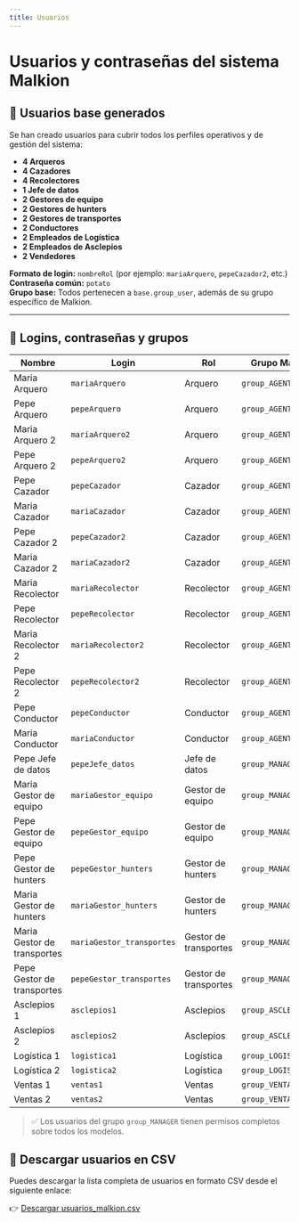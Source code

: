 ```yaml
---
title: Usuarios
---
```


# Usuarios y contraseñas del sistema Malkion

## 👥 Usuarios base generados

Se han creado usuarios para cubrir todos los perfiles operativos y de gestión del sistema:

- **4 Arqueros**
- **4 Cazadores**
- **4 Recolectores**
- **1 Jefe de datos**
- **2 Gestores de equipo**
- **2 Gestores de hunters**
- **2 Gestores de transportes**
- **2 Conductores**
- **2 Empleados de Logística**
- **2 Empleados de Asclepios**
- **2 Vendedores**

**Formato de login:** `nombreRol` (por ejemplo: `mariaArquero`, `pepeCazador2`, etc.)  
**Contraseña común:** `potato`  
**Grupo base:** Todos pertenecen a `base.group_user`, además de su grupo específico de Malkion.

---

## 🔐 Logins, contraseñas y grupos

| Nombre                      | Login                   | Rol                  | Grupo Malkion         | Contraseña |
|----------------------------|--------------------------|----------------------|------------------------|------------|
| Maria Arquero              | `mariaArquero`           | Arquero              | `group_AGENTESCAMPO`   | potato     |
| Pepe Arquero               | `pepeArquero`            | Arquero              | `group_AGENTESCAMPO`   | potato     |
| Maria Arquero 2            | `mariaArquero2`          | Arquero              | `group_AGENTESCAMPO`   | potato     |
| Pepe Arquero 2             | `pepeArquero2`           | Arquero              | `group_AGENTESCAMPO`   | potato     |
| Pepe Cazador               | `pepeCazador`            | Cazador              | `group_AGENTESCAMPO`   | potato     |
| Maria Cazador              | `mariaCazador`           | Cazador              | `group_AGENTESCAMPO`   | potato     |
| Pepe Cazador 2             | `pepeCazador2`           | Cazador              | `group_AGENTESCAMPO`   | potato     |
| Maria Cazador 2            | `mariaCazador2`          | Cazador              | `group_AGENTESCAMPO`   | potato     |
| Maria Recolector           | `mariaRecolector`        | Recolector           | `group_AGENTESCAMPO`   | potato     |
| Pepe Recolector            | `pepeRecolector`         | Recolector           | `group_AGENTESCAMPO`   | potato     |
| Maria Recolector 2         | `mariaRecolector2`       | Recolector           | `group_AGENTESCAMPO`   | potato     |
| Pepe Recolector 2          | `pepeRecolector2`        | Recolector           | `group_AGENTESCAMPO`   | potato     |
| Pepe Conductor             | `pepeConductor`          | Conductor            | `group_AGENTESCAMPO`   | potato     |
| Maria Conductor            | `mariaConductor`         | Conductor            | `group_AGENTESCAMPO`   | potato     |
| Pepe Jefe de datos         | `pepeJefe_datos`         | Jefe de datos        | `group_MANAGER`        | potato     |
| Maria Gestor de equipo     | `mariaGestor_equipo`     | Gestor de equipo     | `group_MANAGER`        | potato     |
| Pepe Gestor de equipo      | `pepeGestor_equipo`      | Gestor de equipo     | `group_MANAGER`        | potato     |
| Pepe Gestor de hunters     | `pepeGestor_hunters`     | Gestor de hunters    | `group_MANAGER`        | potato     |
| Maria Gestor de hunters    | `mariaGestor_hunters`    | Gestor de hunters    | `group_MANAGER`        | potato     |
| Maria Gestor de transportes| `mariaGestor_transportes`| Gestor de transportes| `group_MANAGER`        | potato     |
| Pepe Gestor de transportes | `pepeGestor_transportes` | Gestor de transportes| `group_MANAGER`        | potato     |
| Asclepios 1                | `asclepios1`             | Asclepios            | `group_ASCLEPIOS`      | potato     |
| Asclepios 2                | `asclepios2`             | Asclepios            | `group_ASCLEPIOS`      | potato     |
| Logística 1                | `logistica1`             | Logística            | `group_LOGISTICA`      | potato     |
| Logística 2                | `logistica2`             | Logística            | `group_LOGISTICA`      | potato     |
| Ventas 1                   | `ventas1`                | Ventas               | `group_VENTAS`         | potato     |
| Ventas 2                   | `ventas2`                | Ventas               | `group_VENTAS`         | potato     |

> ✅ Los usuarios del grupo `group_MANAGER` tienen permisos completos sobre todos los modelos.


## 📎 Descargar usuarios en CSV

Puedes descargar la lista completa de usuarios en formato CSV desde el siguiente enlace:

👉 [Descargar usuarios_malkion.csv](./assets/usuarios_malkion.csv)


